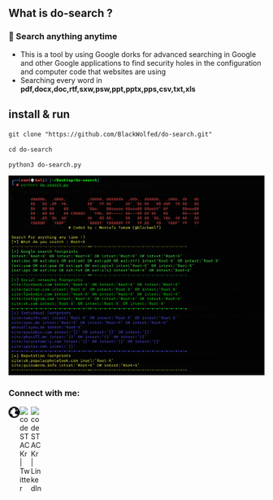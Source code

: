## What is do-search ?
 ### 🔭 Search anything anytime
 - This is a tool by using Google dorks for advanced searching in Google 
   and other Google applications to find security holes in the configuration
   and computer code that websites are using
 - Searching every word in **pdf,docx,doc,rtf,sxw,psw,ppt,pptx,pps,csv,txt,xls** 

## install & run
```
git clone "https://github.com/BlackWolfed/do-search.git"
```
```
cd do-search
```
```
python3 do-search.py
```

![do-search](do-search.png)

### Connect with me:

[<img align="left" alt="codeSTACKr.com" width="22px" src="https://raw.githubusercontent.com/iconic/open-iconic/master/svg/globe.svg" />][website]
[<img align="left" alt="codeSTACKr | Twitter" width="22px" src="https://cdn.jsdelivr.net/npm/simple-icons@v3/icons/twitter.svg" />][twitter]
[<img align="left" alt="codeSTACKr | LinkedIn" width="22px" src="https://cdn.jsdelivr.net/npm/simple-icons@v3/icons/linkedin.svg" />][linkedin]

[website]: https://root-x.dev
[twitter]: https://twitter.com/BlackWo50331384
[linkedin]: https://www.linkedin.com/in/mostafa-bn-tamam-96308216a/
